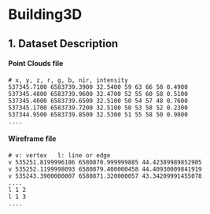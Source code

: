 # Building3D

## 1. Dataset Description
#### Point Clouds file
```
# x, y, z, r, g, b, nir, intensity
537345.7100 6583739.3900 32.5400 59 63 66 58 0.4900
537345.4800 6583739.9600 32.4700 52 55 60 58 0.5100
537345.4000 6583739.6500 32.5100 50 54 57 48 0.7600
537345.1700 6583739.7200 32.5100 50 53 58 52 0.2300
537344.9500 6583739.8500 32.5300 51 55 58 50 0.9800
....
```
#### Wireframe file
```
# v: vertex   l: line or edge
v 535251.8199996186 6580870.999999885 44.42389989852905
v 535252.1199998093 6580879.400000458 44.40930009841919
v 535243.3900000007 6580871.320000057 43.34209991455078
....
l 1 2
l 1 3
....
```